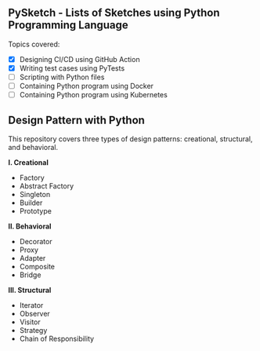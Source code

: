 ## PySketch - Lists of Sketches using Python Programming Language ##

Topics covered:
- [x] Designing CI/CD using GitHub Action
- [x] Writing test cases using PyTests
- [ ] Scripting with Python files
- [ ] Containing Python program using Docker
- [ ] Containing Python program using Kubernetes

## Design Pattern with Python ##
This repository covers three types of design patterns: creational, structural, and behavioral.

**I. Creational**
- Factory
- Abstract Factory
- Singleton
- Builder
- Prototype

**II. Behavioral**
- Decorator
- Proxy
- Adapter
- Composite
- Bridge

**III. Structural**
- Iterator
- Observer
- Visitor
- Strategy
- Chain of Responsibility
